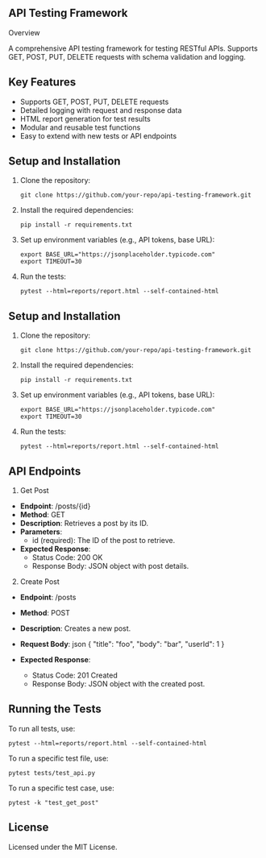 
## API Testing Framework

Overview

A comprehensive API testing framework for testing RESTful APIs. Supports GET, POST, PUT, DELETE requests with schema validation and logging.

## Key Features
- Supports GET, POST, PUT, DELETE requests
- Detailed logging with request and response data
- HTML report generation for test results
- Modular and reusable test functions
- Easy to extend with new tests or API endpoints

## Setup and Installation

1. Clone the repository:
   ```
   git clone https://github.com/your-repo/api-testing-framework.git
   ```

2. Install the required dependencies:
   ```
   pip install -r requirements.txt
   ```

3. Set up environment variables (e.g., API tokens, base URL):
   ```
   export BASE_URL="https://jsonplaceholder.typicode.com"
   export TIMEOUT=30
   ```

4. Run the tests:
   ```
   pytest --html=reports/report.html --self-contained-html
   ```
## Setup and Installation

1. Clone the repository:
   ```
   git clone https://github.com/your-repo/api-testing-framework.git
   ```

2. Install the required dependencies:
   ```
   pip install -r requirements.txt
   ```

3. Set up environment variables (e.g., API tokens, base URL):
   ```
   export BASE_URL="https://jsonplaceholder.typicode.com"
   export TIMEOUT=30
   ```

4. Run the tests:
   ```
   pytest --html=reports/report.html --self-contained-html
   ```

## API Endpoints

1. Get Post
- **Endpoint**: /posts/{id}
- **Method**: GET
- **Description**: Retrieves a post by its ID.
- **Parameters**: 
  - id (required): The ID of the post to retrieve.
- **Expected Response**: 
  - Status Code: 200 OK
  - Response Body: JSON object with post details.

2. Create Post
- **Endpoint**: /posts
- **Method**: POST
- **Description**: Creates a new post.
- **Request Body**:
json
  {
    "title": "foo",
    "body": "bar",
    "userId": 1
  }

- **Expected Response**: 
  - Status Code: 201 Created
  - Response Body: JSON object with the created post.

## Running the Tests

To run all tests, use:
```
pytest --html=reports/report.html --self-contained-html
```

To run a specific test file, use:
``` 
pytest tests/test_api.py
```

To run a specific test case, use: 
```
pytest -k "test_get_post"
```

## License

Licensed under the MIT License.
